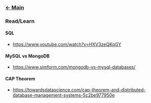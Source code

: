 ### [<- Main](../README.md)

### Read/Learn

#### SQL

- https://www.youtube.com/watch?v=HXV3zeQKqGY


#### MySQL vs MongoDB

- https://www.simform.com/mongodb-vs-mysql-databases/


#### CAP Theorem

- https://towardsdatascience.com/cap-theorem-and-distributed-database-management-systems-5c2be977950e